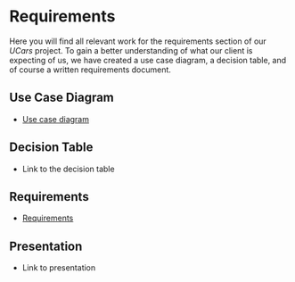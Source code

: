 # Requirements
Here you will find all relevant work for the requirements section of our *UCars* project. To gain a better
understanding of what our client is expecting of us, we have created a use case diagram, a decision table, 
and of course a written requirements document. 

## Use Case Diagram
- [Use case diagram]

[Use case diagram]: <https://github.com/straitonrj/SWE_3313_Project_Team9/blob/main/Requirements/Usecase%20Rough%20Draft.png>

## Decision Table
- Link to the decision table

## Requirements
- [Requirements]

[Requirements]: <https://github.com/straitonrj/SWE_3313_Project_Team9/blob/main/Requirements/Requirements.md>

## Presentation
- Link to presentation
